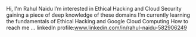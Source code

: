 Hi, I'm Rahul Naidu
I’m interested in Ethical Hacking and Cloud Security gaining a piece of deep knowledge of these domains 
I’m currently learning the fundamentals of Ethical Hacking and Google Cloud Computing
How to reach me ...
linkedIn profile:www.linkedin.com/in/rahul-naidu-582906249
<!---
Rahulnaidu797/Rahulnaidu797 is a ✨ special ✨ repository because its `README.md` (this file) appears on your GitHub profile.
You can click the Preview link to take a look at your changes.
--->
